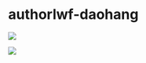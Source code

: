 # authorlwf-daohang

![](https://images.weserv.nl/?url=https://raw.githubusercontent.com/authorlwf/img/main/img/jp230213100438.png)

![](https://images.weserv.nl/?url=https://raw.githubusercontent.com/authorlwf/img/main/img/jp230213100441.png)
